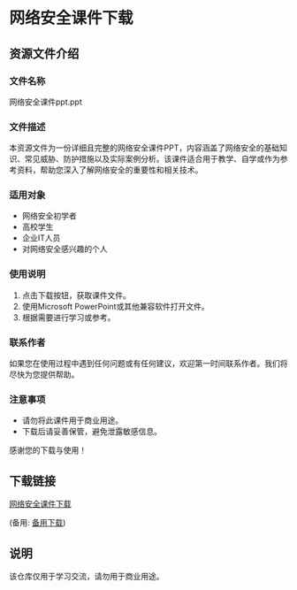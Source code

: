 # 网络安全课件下载

## 资源文件介绍

### 文件名称
网络安全课件ppt.ppt

### 文件描述
本资源文件为一份详细且完整的网络安全课件PPT，内容涵盖了网络安全的基础知识、常见威胁、防护措施以及实际案例分析。该课件适合用于教学、自学或作为参考资料，帮助您深入了解网络安全的重要性和相关技术。

### 适用对象
- 网络安全初学者
- 高校学生
- 企业IT人员
- 对网络安全感兴趣的个人

### 使用说明
1. 点击下载按钮，获取课件文件。
2. 使用Microsoft PowerPoint或其他兼容软件打开文件。
3. 根据需要进行学习或参考。

### 联系作者
如果您在使用过程中遇到任何问题或有任何建议，欢迎第一时间联系作者。我们将尽快为您提供帮助。

### 注意事项
- 请勿将此课件用于商业用途。
- 下载后请妥善保管，避免泄露敏感信息。

感谢您的下载与使用！

## 下载链接
[网络安全课件下载](https://pan.quark.cn/s/44970608c056) 

(备用: [备用下载](https://pan.baidu.com/s/1UJpvE2X08PafLak_TTJrjw?pwd=1234))

## 说明

该仓库仅用于学习交流，请勿用于商业用途。
